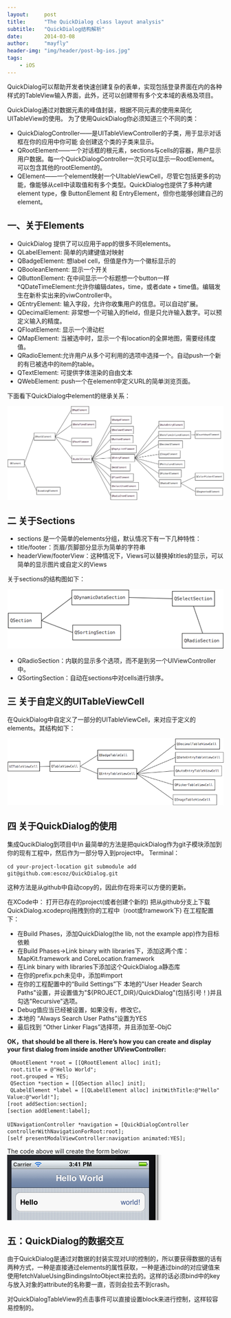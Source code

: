 ```yaml
---
layout:     post
title:      "The QuickDialog class layout analysis"
subtitle:   "QuickDialog结构解析"
date:       2014-03-08
author:     "mayfly"
header-img: "img/header/post-bg-ios.jpg"
tags:
    - iOS
---
```


QuickDialog可以帮助开发者快速创建复杂的表单，实现包括登录界面在内的各种样式的TableView输入界面，此外，还可以创建带有多个文本域的表格及项目。

QuickDialog通过对数据元素的峰值封装，根据不同元素的使用来简化UITableView的使用。
为了使用QuickDialog你必须知道三个不同的类：
* QuickDialogController——是UITableViewController的子类，用于显示对话框在你的应用中你可能
会创建这个类的子类来显示。
* QRootElement——一个对话框的根元素，sections与cells的容器，用户显示用户数据。每一个QuickDialogController一次只可以显示一RootElement。可以包含其他的rootElement的。
* QElement——一个element映射一个UItableViewCell，尽管它包括更多的功能，像能够从cell中读取值和有多个类型。QuickDialog也提供了多种内建element type，像 ButtonElement 和 EntryElement，但你也能够创建自己的element。


## 一、关于Elements
* QuickDialog 提供了可以应用于app的很多不同elements。
* QLabelElement: 简单的内建键值对映射
* QBadgeElement: 想label cell，但值是作为一个徽标显示的
* QBooleanElement: 显示一个开关
* QButtonElement: 在中间显示一个标题想一个button一样
*QDateTimeElement:允许你编辑dates，time，或者date + time值。编辑发生在新朴实出来的viwController中。
* QEntryElement: 输入字段，允许你收集用户的信息。可以自动扩展。
* QDecimalElement: 非常想一个可输入的field，但是只允许输入数字。可以预定义输入的精度。
* QFloatElement: 显示一个滑动栏
* QMapElement: 当被选中时，显示一个有location的全屏地图，需要经纬度值。
* QRadioElement:允许用户从多个可利用的选项中选择一个。自动push一个新的有已被选中的item的table。
* QTextElement: 可提供字体渲染的自由文本
* QWebElement: push一个在element中定义URL的简单浏览页面。

下面看下QuickDialog中element的继承关系：

 <img src="/img/post_2014/20140308_quickdialog_1.png" alt="the element class"/>

## 二 关于Sections
* sections 是一个简单的elements分组，默认情况下有一下几种特性：
* title/footer：页眉/页脚部分显示为简单的字符串
* headerView/footerView：这种情况下，Views可以替换掉titles的显示，可以简单的显示图片或自定义的Views

关于sections的结构图如下： 

<img src="/img/post_2014/20140308_quickdialog_2.png" alt="the Sections class"/>

* QRadioSection：内联的显示多个选项，而不是到另一个UIViewController中。
* QSortingSection：自动在sections中对cells进行排序。

## 三 关于自定义的UITableViewCell
在QuickDialog中自定义了一部分的UITableViewCell，来对应于定义的elements。其结构如下：

<img src="/img/post_2014/20140308_quickdialog_3.png" alt="the custom UITableViewCell"/>

## 四 关于QuickDialog的使用

集成QucikDialog到项目中\n 最简单的方法是把quickDialog作为git子模块添加到你的现有工程中，然后作为一部分导入到project中。 Terminal：
```
cd your-project-location git submodule add git@github.com:escoz/QuickDialog.git
```
这种方法是从github中自动copy的，因此你在将来可以方便的更新。

在XCode中： 打开已存在的project(或者创建个新的) 把从github分支上下载QuickDialog.xcodeproj拖拽到你的工程中（root或framework下) 在工程配置下：

* 在Build Phases，添加QuickDialog(the lib, not the example app)作为目标依赖
* 在Build Phases->Link binary with libraries下，添加这两个库：MapKit.framework and CoreLocation.framework
* 在Link binary with libraries下添加这个QuickDialog.a静态库
* 在你的prefix.pch未见中，添加#import
* 在你的工程配置中的“Build Settings”下 本地的"User Header Search Paths"设置，并设置值为"${PROJECT_DIR}/QuickDialog"(包括引号！)并且勾选"Recursive"选项。
* Debug值应当已经被设置，如果没有，修改它。
* 本地的 “Always Search User Paths”设置为YES
* 最后找到 “Other Linker Flags”选择项，并且添加至-ObjC 

**OK，that should be all there is. Here’s how you can create and display your first dialog from inside another UIViewController:**

```objc
 QRootElement *root = [[QRootElement alloc] init]; 
 root.title = @"Hello World"; 
 root.grouped = YES; 
 QSection *section = [[QSection alloc] init]; 
 QLabelElement *label = [[QLabelElement alloc] initWithTitle:@"Hello" Value:@"world!"];
[root addSection:section]; 
[section addElement:label];

UINavigationController *navigation = [QuickDialogController controllerWithNavigationForRoot:root]; 
[self presentModalViewController:navigation animated:YES];
```
The code above will create the form below:
<img src="/img/post_2014/20140308_quickdialog_4.png" alt="the custom UITableViewCell"/>

## 五：QuickDialog的数据交互
由于QuickDialog是通过对数据的封装实现对UI的控制的，所以要获得数据的话有两种方式，一种是直接通过elements的属性获取，一种是通过bind的对应键值来使用fetchValueUsingBindingsIntoObject来拉去的。这样的话必须bind中的key与放入对象的attribute的名称要一直，否则会拉去不到crash。

对QuickDialogTableView的点击事件可以直接设置block来进行控制，这样较容易控制的。
